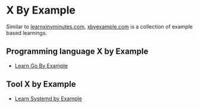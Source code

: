 # X By Example
Similar to [learnxinyminutes.com](https://learnxinyminutes.com), [xbyexample.com](https://xbyexample.com) is a collection of example based learnings.

## Programming language X by Example
- [Learn Go By Example](https://gobyexample.com)

## Tool X by Example
- [Learn Systemd by Example](https://systemd-by-example.com)
